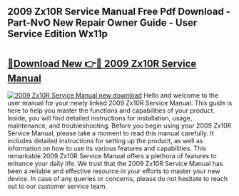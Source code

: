 ## 2009 Zx10R Service Manual Free Pdf Download - Part-NvO New Repair Owner Guide - User Service Edition Wx11p

# <h2><a href="http://bc45163.oget.top/?id=2009+Zx10R+Service+Manual">🔗Download New 👉🔴 2009 Zx10R Service Manual</a></h2>

[![2009 Zx10R Service Manual new download](https://i.imgur.com/5g1atiW.png)](http://bc45163.oget.top/?id=2009+Zx10R+Service+Manual)
Hello and welcome to the user manual for your newly linked 2009 Zx10R Service Manual. This guide is here to help you master the functions and capabilities of your product. Inside, you will find detailed instructions for installation, usage, maintenance, and troubleshooting. Before you begin using your 2009 Zx10R Service Manual, please take a moment to read this manual carefully. It includes detailed instructions for setting up the product, as well as information on how to use its various features and capabilities. This remarkable 2009 Zx10R Service Manual offers a plethora of features to enhance your daily life. We trust that the 2009 Zx10R Service Manual has been a reliable and effective resource in your efforts to master your new device. In case of any queries or concerns, please do not hesitate to reach out to our customer service team.
